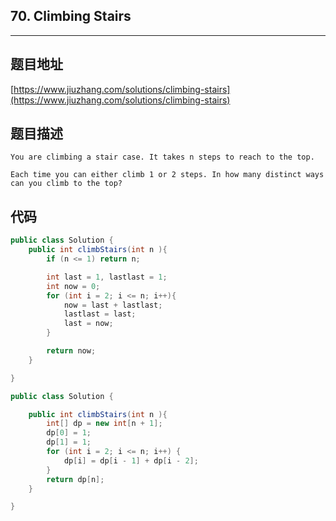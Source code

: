 ## 70. Climbing Stairs

----
## 题目地址

[https://www.jiuzhang.com/solutions/climbing-stairs](https://www.jiuzhang.com/solutions/climbing-stairs)

## 题目描述

```text
You are climbing a stair case. It takes n steps to reach to the top.

Each time you can either climb 1 or 2 steps. In how many distinct ways can you climb to the top?
```

## 代码

```java
public class Solution {
    public int climbStairs(int n ){
        if (n <= 1) return n;

        int last = 1, lastlast = 1;
        int now = 0;
        for (int i = 2; i <= n; i++){
            now = last + lastlast;
            lastlast = last;
            last = now;
        }

        return now;
    }

}
```

```java
public class Solution {

    public int climbStairs(int n ){
        int[] dp = new int[n + 1];
        dp[0] = 1;
        dp[1] = 1;
        for (int i = 2; i <= n; i++) {
            dp[i] = dp[i - 1] + dp[i - 2];
        }
        return dp[n];
    }

}
```

